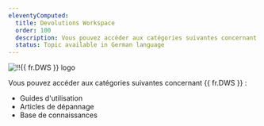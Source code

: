 ```yaml
---
eleventyComputed:
  title: Devolutions Workspace
  order: 100
  description: Vous pouvez accéder aux catégories suivantes concernant {{ fr.DWS }} ':' Guides d'utilisation, Articles de dépannage et Base de connaissances
  status: Topic available in German language
---
```

![!!{{ fr.DWS }} logo](https://webdevolutions.blob.core.windows.net/images/projects/workspace/logos/workspace-color-shadow.svg)

Vous pouvez accéder aux catégories suivantes concernant {{ fr.DWS }} :  

* Guides d'utilisation
* Articles de dépannage
* Base de connaissances
